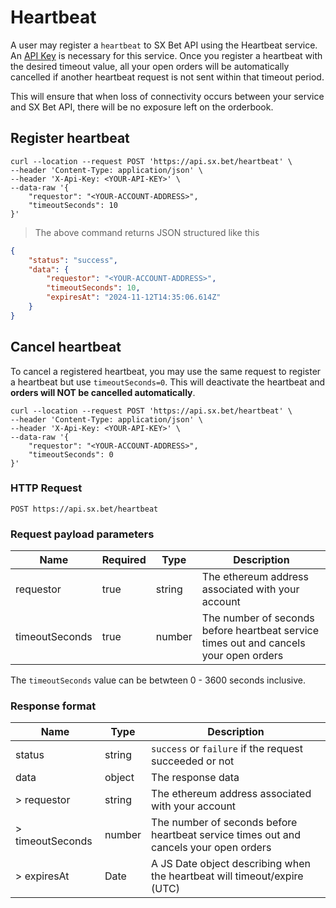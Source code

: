 # Heartbeat

A user may register a `heartbeat` to SX Bet API using the Heartbeat service. An [API Key](#api-key) is necessary for this service. Once you register a heartbeat with the desired timeout value, all your open orders will be automatically cancelled if another heartbeat request is not sent within that timeout period.

This will ensure that when loss of connectivity occurs between your service and SX Bet API, there will be no exposure left on the orderbook.
## Register heartbeat
```shell
curl --location --request POST 'https://api.sx.bet/heartbeat' \
--header 'Content-Type: application/json' \
--header 'X-Api-Key: <YOUR-API-KEY>' \
--data-raw '{
    "requestor": "<YOUR-ACCOUNT-ADDRESS>",
    "timeoutSeconds": 10
}'
```

> The above command returns JSON structured like this

```json
{
    "status": "success",
    "data": {
        "requestor": "<YOUR-ACCOUNT-ADDRESS>",
        "timeoutSeconds": 10,
        "expiresAt": "2024-11-12T14:35:06.614Z"
    }
}
```
## Cancel heartbeat

To cancel a registered heartbeat, you may use the same request to register a heartbeat but use `timeoutSeconds=0`. This will deactivate the heartbeat and **orders will NOT be cancelled automatically**.

```shell
curl --location --request POST 'https://api.sx.bet/heartbeat' \
--header 'Content-Type: application/json' \
--header 'X-Api-Key: <YOUR-API-KEY>' \
--data-raw '{
    "requestor": "<YOUR-ACCOUNT-ADDRESS>",
    "timeoutSeconds": 0
}'
```
### HTTP Request

`POST https://api.sx.bet/heartbeat`

### Request payload parameters

| Name           | Required | Type   | Description                                                                           |
| -------------- | -------- | ------ | ------------------------------------------------------------------------------------- |
| requestor      | true     | string | The ethereum address associated with your account                                     |
| timeoutSeconds | true     | number | The number of seconds before heartbeat service times out and cancels your open orders |

<aside class="notice">
The <code>timeoutSeconds</code> value can be betwteen 0 - 3600 seconds inclusive. 
</aside>

### Response format

| Name             | Type   | Description                                                                           |
| ---------------- | ------ | ------------------------------------------------------------------------------------- |
| status           | string | `success` or `failure` if the request succeeded or not                                |
| data             | object | The response data                                                                     |
| > requestor      | string | The ethereum address associated with your account                                     |
| > timeoutSeconds | number | The number of seconds before heartbeat service times out and cancels your open orders |
| > expiresAt      | Date   | A JS Date object describing when the heartbeat will timeout/expire (UTC)              |
